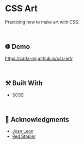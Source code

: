# CSS Art
Practicing how to make art with CSS.

<br/>

## :globe_with_meridians: Demo
https://carla-ng.github.io/css-art/

<br/>

## :hammer_and_pick: Built With
* SCSS

<br/>

## :clap: Acknowledgments
* [Joan Leon](https://joanleon.dev/)
* [Red Stapler](https://redstapler.co/)
